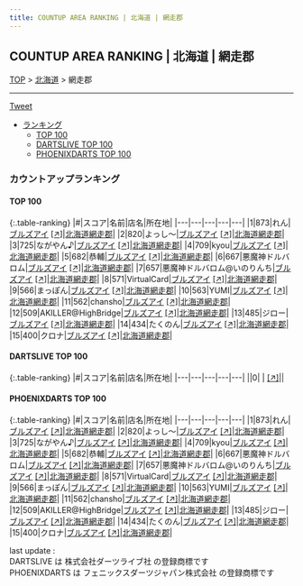 ```yaml
---
title: COUNTUP AREA RANKING | 北海道 | 網走郡
---
```

## COUNTUP AREA RANKING | 北海道 | 網走郡

[TOP](/darts/rank/) > [北海道](/darts/rank/北海道/) > 網走郡

___

<a href="https://twitter.com/share?ref_src=twsrc%5Etfw" data-text="COUNTUP AREA RANKING | 北海道網走郡" class="twitter-share-button" data-hashtags="DARTSLIVE,PHOENIXDARTS,darts,ダーツ" data-show-count="false">Tweet</a>

* [ランキング](#カウントアップランキング)
    * [TOP 100](#top-100)
    * [DARTSLIVE TOP 100](#dartslive-top-100)
    * [PHOENIXDARTS TOP 100](#phoenixdarts-top-100)

### カウントアップランキング

#### TOP 100



{:.table-ranking}
|#|スコア|名前|店名|所在地|
|---|---|---|---|---|
|1|873|<span class="rank-name-pd">れん</span>|<a href="/darts/rank/shops/89935.html">ブルズアイ</a> <a href="https://vs.phoenixdarts.com/jp/shop/shopDetailInfo/s_89935?s_seq=89935">[↗]</a>|<a href="/darts/rank/北海道/網走郡">北海道網走郡</a>|
|2|820|<span class="rank-name-pd">よっし〜</span>|<a href="/darts/rank/shops/89935.html">ブルズアイ</a> <a href="https://vs.phoenixdarts.com/jp/shop/shopDetailInfo/s_89935?s_seq=89935">[↗]</a>|<a href="/darts/rank/北海道/網走郡">北海道網走郡</a>|
|3|725|<span class="rank-name-pd">ながやん♪</span>|<a href="/darts/rank/shops/89935.html">ブルズアイ</a> <a href="https://vs.phoenixdarts.com/jp/shop/shopDetailInfo/s_89935?s_seq=89935">[↗]</a>|<a href="/darts/rank/北海道/網走郡">北海道網走郡</a>|
|4|709|<span class="rank-name-pd">kyou</span>|<a href="/darts/rank/shops/89935.html">ブルズアイ</a> <a href="https://vs.phoenixdarts.com/jp/shop/shopDetailInfo/s_89935?s_seq=89935">[↗]</a>|<a href="/darts/rank/北海道/網走郡">北海道網走郡</a>|
|5|682|<span class="rank-name-pd">恭輔</span>|<a href="/darts/rank/shops/89935.html">ブルズアイ</a> <a href="https://vs.phoenixdarts.com/jp/shop/shopDetailInfo/s_89935?s_seq=89935">[↗]</a>|<a href="/darts/rank/北海道/網走郡">北海道網走郡</a>|
|6|667|<span class="rank-name-pd">悪魔神ドルバロム</span>|<a href="/darts/rank/shops/89935.html">ブルズアイ</a> <a href="https://vs.phoenixdarts.com/jp/shop/shopDetailInfo/s_89935?s_seq=89935">[↗]</a>|<a href="/darts/rank/北海道/網走郡">北海道網走郡</a>|
|7|657|<span class="rank-name-pd">悪魔神ドルバロム@いのりんち</span>|<a href="/darts/rank/shops/89935.html">ブルズアイ</a> <a href="https://vs.phoenixdarts.com/jp/shop/shopDetailInfo/s_89935?s_seq=89935">[↗]</a>|<a href="/darts/rank/北海道/網走郡">北海道網走郡</a>|
|8|571|<span class="rank-name-pd">VirtualCard</span>|<a href="/darts/rank/shops/89935.html">ブルズアイ</a> <a href="https://vs.phoenixdarts.com/jp/shop/shopDetailInfo/s_89935?s_seq=89935">[↗]</a>|<a href="/darts/rank/北海道/網走郡">北海道網走郡</a>|
|9|566|<span class="rank-name-pd">まっぽん</span>|<a href="/darts/rank/shops/89935.html">ブルズアイ</a> <a href="https://vs.phoenixdarts.com/jp/shop/shopDetailInfo/s_89935?s_seq=89935">[↗]</a>|<a href="/darts/rank/北海道/網走郡">北海道網走郡</a>|
|10|563|<span class="rank-name-pd">YUMI</span>|<a href="/darts/rank/shops/89935.html">ブルズアイ</a> <a href="https://vs.phoenixdarts.com/jp/shop/shopDetailInfo/s_89935?s_seq=89935">[↗]</a>|<a href="/darts/rank/北海道/網走郡">北海道網走郡</a>|
|11|562|<span class="rank-name-pd">chansho</span>|<a href="/darts/rank/shops/89935.html">ブルズアイ</a> <a href="https://vs.phoenixdarts.com/jp/shop/shopDetailInfo/s_89935?s_seq=89935">[↗]</a>|<a href="/darts/rank/北海道/網走郡">北海道網走郡</a>|
|12|509|<span class="rank-name-pd">AKILLER@HighBridge</span>|<a href="/darts/rank/shops/89935.html">ブルズアイ</a> <a href="https://vs.phoenixdarts.com/jp/shop/shopDetailInfo/s_89935?s_seq=89935">[↗]</a>|<a href="/darts/rank/北海道/網走郡">北海道網走郡</a>|
|13|485|<span class="rank-name-pd">ジロー</span>|<a href="/darts/rank/shops/89935.html">ブルズアイ</a> <a href="https://vs.phoenixdarts.com/jp/shop/shopDetailInfo/s_89935?s_seq=89935">[↗]</a>|<a href="/darts/rank/北海道/網走郡">北海道網走郡</a>|
|14|434|<span class="rank-name-pd">たくのん</span>|<a href="/darts/rank/shops/89935.html">ブルズアイ</a> <a href="https://vs.phoenixdarts.com/jp/shop/shopDetailInfo/s_89935?s_seq=89935">[↗]</a>|<a href="/darts/rank/北海道/網走郡">北海道網走郡</a>|
|15|400|<span class="rank-name-pd">クロナ</span>|<a href="/darts/rank/shops/89935.html">ブルズアイ</a> <a href="https://vs.phoenixdarts.com/jp/shop/shopDetailInfo/s_89935?s_seq=89935">[↗]</a>|<a href="/darts/rank/北海道/網走郡">北海道網走郡</a>|


#### DARTSLIVE TOP 100



{:.table-ranking}
|#|スコア|名前|店名|所在地|
|---|---|---|---|---|
||0|<span class="rank-name-dl"> </span>|<a href="/darts/rank/shops/.html"></a> <a href="">[↗]</a>|<a href="/darts/rank//"></a>|


#### PHOENIXDARTS TOP 100



{:.table-ranking}
|#|スコア|名前|店名|所在地|
|---|---|---|---|---|
|1|873|<span class="rank-name-pd">れん</span>|<a href="/darts/rank/shops/89935.html">ブルズアイ</a> <a href="https://vs.phoenixdarts.com/jp/shop/shopDetailInfo/s_89935?s_seq=89935">[↗]</a>|<a href="/darts/rank/北海道/網走郡">北海道網走郡</a>|
|2|820|<span class="rank-name-pd">よっし〜</span>|<a href="/darts/rank/shops/89935.html">ブルズアイ</a> <a href="https://vs.phoenixdarts.com/jp/shop/shopDetailInfo/s_89935?s_seq=89935">[↗]</a>|<a href="/darts/rank/北海道/網走郡">北海道網走郡</a>|
|3|725|<span class="rank-name-pd">ながやん♪</span>|<a href="/darts/rank/shops/89935.html">ブルズアイ</a> <a href="https://vs.phoenixdarts.com/jp/shop/shopDetailInfo/s_89935?s_seq=89935">[↗]</a>|<a href="/darts/rank/北海道/網走郡">北海道網走郡</a>|
|4|709|<span class="rank-name-pd">kyou</span>|<a href="/darts/rank/shops/89935.html">ブルズアイ</a> <a href="https://vs.phoenixdarts.com/jp/shop/shopDetailInfo/s_89935?s_seq=89935">[↗]</a>|<a href="/darts/rank/北海道/網走郡">北海道網走郡</a>|
|5|682|<span class="rank-name-pd">恭輔</span>|<a href="/darts/rank/shops/89935.html">ブルズアイ</a> <a href="https://vs.phoenixdarts.com/jp/shop/shopDetailInfo/s_89935?s_seq=89935">[↗]</a>|<a href="/darts/rank/北海道/網走郡">北海道網走郡</a>|
|6|667|<span class="rank-name-pd">悪魔神ドルバロム</span>|<a href="/darts/rank/shops/89935.html">ブルズアイ</a> <a href="https://vs.phoenixdarts.com/jp/shop/shopDetailInfo/s_89935?s_seq=89935">[↗]</a>|<a href="/darts/rank/北海道/網走郡">北海道網走郡</a>|
|7|657|<span class="rank-name-pd">悪魔神ドルバロム@いのりんち</span>|<a href="/darts/rank/shops/89935.html">ブルズアイ</a> <a href="https://vs.phoenixdarts.com/jp/shop/shopDetailInfo/s_89935?s_seq=89935">[↗]</a>|<a href="/darts/rank/北海道/網走郡">北海道網走郡</a>|
|8|571|<span class="rank-name-pd">VirtualCard</span>|<a href="/darts/rank/shops/89935.html">ブルズアイ</a> <a href="https://vs.phoenixdarts.com/jp/shop/shopDetailInfo/s_89935?s_seq=89935">[↗]</a>|<a href="/darts/rank/北海道/網走郡">北海道網走郡</a>|
|9|566|<span class="rank-name-pd">まっぽん</span>|<a href="/darts/rank/shops/89935.html">ブルズアイ</a> <a href="https://vs.phoenixdarts.com/jp/shop/shopDetailInfo/s_89935?s_seq=89935">[↗]</a>|<a href="/darts/rank/北海道/網走郡">北海道網走郡</a>|
|10|563|<span class="rank-name-pd">YUMI</span>|<a href="/darts/rank/shops/89935.html">ブルズアイ</a> <a href="https://vs.phoenixdarts.com/jp/shop/shopDetailInfo/s_89935?s_seq=89935">[↗]</a>|<a href="/darts/rank/北海道/網走郡">北海道網走郡</a>|
|11|562|<span class="rank-name-pd">chansho</span>|<a href="/darts/rank/shops/89935.html">ブルズアイ</a> <a href="https://vs.phoenixdarts.com/jp/shop/shopDetailInfo/s_89935?s_seq=89935">[↗]</a>|<a href="/darts/rank/北海道/網走郡">北海道網走郡</a>|
|12|509|<span class="rank-name-pd">AKILLER@HighBridge</span>|<a href="/darts/rank/shops/89935.html">ブルズアイ</a> <a href="https://vs.phoenixdarts.com/jp/shop/shopDetailInfo/s_89935?s_seq=89935">[↗]</a>|<a href="/darts/rank/北海道/網走郡">北海道網走郡</a>|
|13|485|<span class="rank-name-pd">ジロー</span>|<a href="/darts/rank/shops/89935.html">ブルズアイ</a> <a href="https://vs.phoenixdarts.com/jp/shop/shopDetailInfo/s_89935?s_seq=89935">[↗]</a>|<a href="/darts/rank/北海道/網走郡">北海道網走郡</a>|
|14|434|<span class="rank-name-pd">たくのん</span>|<a href="/darts/rank/shops/89935.html">ブルズアイ</a> <a href="https://vs.phoenixdarts.com/jp/shop/shopDetailInfo/s_89935?s_seq=89935">[↗]</a>|<a href="/darts/rank/北海道/網走郡">北海道網走郡</a>|
|15|400|<span class="rank-name-pd">クロナ</span>|<a href="/darts/rank/shops/89935.html">ブルズアイ</a> <a href="https://vs.phoenixdarts.com/jp/shop/shopDetailInfo/s_89935?s_seq=89935">[↗]</a>|<a href="/darts/rank/北海道/網走郡">北海道網走郡</a>|


<div class="footer border-top border-gray-light mt-5 pt-3 text-right text-gray">
    last update : <span style="font-weight: italic" id="foot_last_modified"></span><br />
    DARTSLIVE は 株式会社ダーツライブ社 の登録商標です<br />
    PHOENIXDARTS は フェニックスダーツジャパン株式会社 の登録商標です<br />
</div>

<script src="https://cdnjs.cloudflare.com/ajax/libs/jquery.tablesorter/2.31.3/js/jquery.tablesorter.min.js" integrity="sha512-qzgd5cYSZcosqpzpn7zF2ZId8f/8CHmFKZ8j7mU4OUXTNRd5g+ZHBPsgKEwoqxCtdQvExE5LprwwPAgoicguNg==" crossorigin="anonymous" referrerpolicy="no-referrer"></script>
<link rel="stylesheet" href="https://cdnjs.cloudflare.com/ajax/libs/jquery.tablesorter/2.31.3/css/theme.default.min.css" integrity="sha512-wghhOJkjQX0Lh3NSWvNKeZ0ZpNn+SPVXX1Qyc9OCaogADktxrBiBdKGDoqVUOyhStvMBmJQ8ZdMHiR3wuEq8+w==" crossorigin="anonymous" referrerpolicy="no-referrer" />
<script>
$(function() {
    $(".table-ranking").tablesorter({sortList:[[0, 0]]});
    $("#foot_last_modified").text(formatDate(new Date(document.lastModified), 'yyyy-MM-dd HH:mm:ss'));
});
</script>

<script async src="https://platform.twitter.com/widgets.js" charset="utf-8"></script>